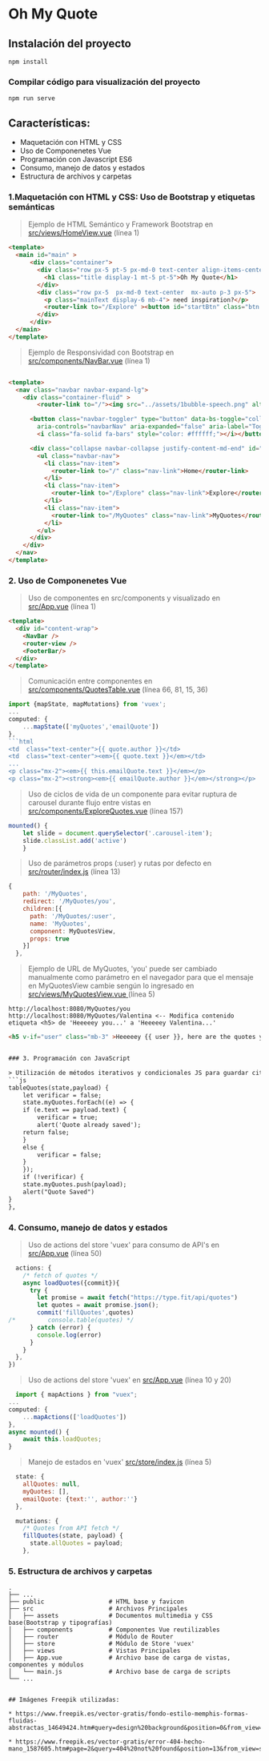 # Oh My Quote

## Instalación del proyecto
```
npm install
```

### Compilar código para visualización del proyecto
```
npm run serve
```

## Características:

* Maquetación con HTML y CSS
* Uso de Componenetes Vue
* Programación con Javascript ES6
* Consumo, manejo de datos y estados
* Estructura de archivos y carpetas


### 1.Maquetación con HTML y CSS: Uso de Bootstrap y etiquetas semánticas

> Ejemplo de HTML Semántico y Framework Bootstrap en [src/views/HomeView.vue](src/views/HomeView.vue) (línea 1)
```html
<template>
  <main id="main" >
      <div class="container">
        <div class="row px-5 pt-5 px-md-0 text-center align-items-center">
          <h1 class="title display-1 mt-5 pt-5">Oh My Quote</h1>
        </div>
        <div class="row px-5  px-md-0 text-center  mx-auto p-3 px-5">
          <p class="mainText display-6 mb-4"> need inspiration?</p> 
          <router-link to="/Explore" ><button id="startBtn" class="btn btn-warning mx-auto p-3 px-5 text-center">Start</button></router-link>
        </div>
      </div>
  </main>
</template>
```
> Ejemplo de Responsividad con Bootstrap en [src/components/NavBar.vue](src/components/NavBar.vue) (línea 1)
```html

<template>
  <nav class="navbar navbar-expand-lg">
    <div class="container-fluid" >
        <router-link to="/"><img src="../assets/1bubble-speech.png" alt="PR" width="30" class="d-inline-block align-text-top"></router-link>

      <button class="navbar-toggler" type="button" data-bs-toggle="collapse" data-bs-target="#navbarNav" 
        aria-controls="navbarNav" aria-expanded="false" aria-label="Toggle navigation">
        <i class="fa-solid fa-bars" style="color: #ffffff;"></i></button>

      <div class="collapse navbar-collapse justify-content-md-end" id="navbarNav">
        <ul class="navbar-nav">
          <li class="nav-item">
            <router-link to="/" class="nav-link">Home</router-link> 
          </li>
          <li class="nav-item">
            <router-link to="/Explore" class="nav-link">Explore</router-link> 
          </li>
          <li class="nav-item">
            <router-link to="/MyQuotes" class="nav-link">MyQuotes</router-link> 
          </li>
        </ul>
      </div>
    </div>
  </nav>
</template>
```

### 2. Uso de Componenetes Vue

> Uso de componentes en src/components y visualizado en [src/App.vue](src/App.vue) (línea 1)
```html
<template>
  <div id="content-wrap">
    <NavBar />
    <router-view />
    <FooterBar/>
  </div>
</template>
```
> Comunicación entre componentes en [src/components/QuotesTable.vue](src/components/QuotesTable.vue) (línea 66, 81, 15, 36)
```js
import {mapState, mapMutations} from 'vuex';
...
computed: {
    ...mapState(['myQuotes','emailQuote'])
},
```html
<td  class="text-center">{{ quote.author }}</td>
<td  class="text-center"><em>{{ quote.text }}</em></td>
...
<p class="mx-2"><em>{{ this.emailQuote.text }}</em></p>
<p class="mx-2"><strong><em>{{ emailQuote.author }}</em></strong></p>
```

> Uso de ciclos de vida de un componente para evitar ruptura de carousel durante flujo entre vistas en [src/components/ExploreQuotes.vue](src/components/ExploreQuotes.vue) (línea 157)
```js
mounted() {
    let slide = document.querySelector('.carousel-item');
    slide.classList.add('active')
    }
```

> Uso de parámetros props (:user) y rutas por defecto en [src/router/index.js](src/router/index.js) (línea 13)
```js
{
    path: '/MyQuotes',
    redirect: '/MyQuotes/you',
    children:[{
      path: '/MyQuotes/:user',
      name: 'MyQuotes',
      component: MyQuotesView,
      props: true
    }]
  },
```
> Ejemplo de URL de MyQuotes, 'you' puede ser cambiado manualmente como parámetro en el navegador
para que el mensaje en MyQuotesView cambie sengún lo ingresado en [src/views/MyQuotesView.vue ](src/views/MyQuotesView.vue) (línea 5)
```
http://localhost:8080/MyQuotes/you
http://localhost:8080/MyQuotes/Valentina <-- Modifica contenido etiqueta <h5> de 'Heeeeey you...' a 'Heeeeey Valentina...'
```
```html
<h5 v-if="user" class="mb-3" >Heeeeey {{ user }}, here are the quotes you saved<i class="fa-regular fa-face-smile mx-2" style="color: #000000;"></i>:</h5>


### 3. Programación con JavaScript

> Utilización de métodos iterativos y condicionales JS para guardar citas que serán mostradas en MyQuotesView en [src/store/index.js](src/store/index.js) (línea 18)
```js
tableQuotes(state,payload) { 
    let verificar = false;
    state.myQuotes.forEach((e) => {
    if (e.text == payload.text) {
        verificar = true;
        alert('Quote already saved');
    return false;
    }
    else {
        verificar = false;
    }
    });
    if (!verificar) {
    state.myQuotes.push(payload);
    alert("Quote Saved")
}
},
```

### 4. Consumo, manejo de datos y estados 

> Uso de actions del store 'vuex' para consumo de API's en [src/App.vue](src/App.vue) (línea 50)
```js
  actions: {
    /* fetch of quotes */
    async loadQuotes({commit}){
      try {
        let promise = await fetch("https://type.fit/api/quotes")
        let quotes = await promise.json();
        commit('fillQuotes',quotes)
/*         console.table(quotes) */
      } catch (error) {
        console.log(error)
      }
    }
  },
})
```

> Uso de actions del store 'vuex' en [src/App.vue](src/App.vue) (línea 10 y 20)
```js
  import { mapActions } from "vuex";
...
computed: {
    ...mapActions(['loadQuotes'])
},
async mounted() {
    await this.loadQuotes;
} 
```

> Manejo de estados en 'vuex' [src/store/index.js](src/store/index.js) (línea 5)
```js
  state: {
    allQuotes: null,
    myQuotes: [],
    emailQuote: {text:'', author:''}
  },

  mutations: {
    /* Quotes from API fetch */
    fillQuotes(state, payload) {
      state.allQuotes = payload;
    },
```

  ### 5. Estructura de archivos y carpetas
  
    .
    ├── ...
    ├── public                  # HTML base y favicon
    ├── src                     # Archivos Principales
    │   ├── assets              # Documentos multimedia y CSS base(Bootstrap y tipografías)
    │   ├── components          # Componentes Vue reutilizables
    │   ├── router              # Módulo de Router
    │   ├── store               # Módulo de Store 'vuex'
    │   ├── views               # Vistas Principales
    │   ├── App.vue             # Archivo base de carga de vistas, componentes y módulos
    │   └── main.js             # Archivo base de carga de scripts
    └── ...
```

## Imágenes Freepik utilizadas:

* https://www.freepik.es/vector-gratis/fondo-estilo-memphis-formas-fluidas-abstractas_14649424.htm#query=design%20background&position=0&from_view=search&track=ais

* https://www.freepik.es/vector-gratis/error-404-hecho-mano_1587605.htm#page=2&query=404%20not%20found&position=13&from_view=search&track=ais
